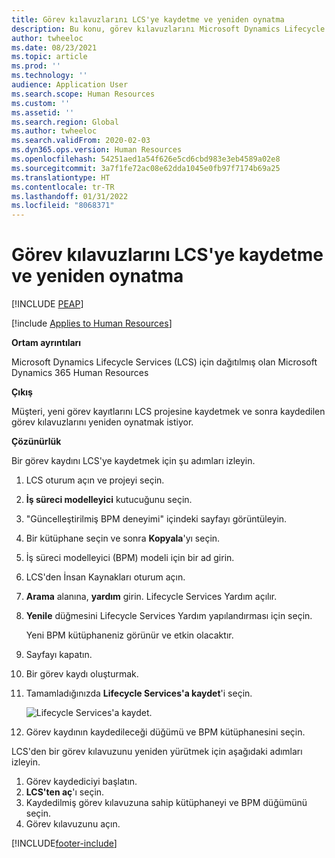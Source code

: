 ```yaml
---
title: Görev kılavuzlarını LCS'ye kaydetme ve yeniden oynatma
description: Bu konu, görev kılavuzlarını Microsoft Dynamics Lifecycle Services'ye (LCS) kaydetmeyi ve sonra bunları yeniden yürütmeyi açıklar.
author: twheeloc
ms.date: 08/23/2021
ms.topic: article
ms.prod: ''
ms.technology: ''
audience: Application User
ms.search.scope: Human Resources
ms.custom: ''
ms.assetid: ''
ms.search.region: Global
ms.author: twheeloc
ms.search.validFrom: 2020-02-03
ms.dyn365.ops.version: Human Resources
ms.openlocfilehash: 54251aed1a54f626e5cd6cbd983e3eb4589a02e8
ms.sourcegitcommit: 3a7f1fe72ac08e62dda1045e0fb97f7174b69a25
ms.translationtype: HT
ms.contentlocale: tr-TR
ms.lasthandoff: 01/31/2022
ms.locfileid: "8068371"
---
```

# <a name="save-task-guides-to-lcs-and-replay-them"></a>Görev kılavuzlarını LCS'ye kaydetme ve yeniden oynatma


[!INCLUDE [PEAP](../includes/peap-2.md)]

[!include [Applies to Human Resources](../includes/applies-to-hr.md)]

**Ortam ayrıntıları** 

Microsoft Dynamics Lifecycle Services (LCS) için dağıtılmış olan Microsoft Dynamics 365 Human Resources

**Çıkış**

Müşteri, yeni görev kayıtlarını LCS projesine kaydetmek ve sonra kaydedilen görev kılavuzlarını yeniden oynatmak istiyor.

**Çözünürlük**

Bir görev kaydını LCS'ye kaydetmek için şu adımları izleyin.

1. LCS oturum açın ve projeyi seçin.
2. **İş süreci modelleyici** kutucuğunu seçin.
3. "Güncelleştirilmiş BPM deneyimi" içindeki sayfayı görüntüleyin.
4. Bir kütüphane seçin ve sonra **Kopyala**'yı seçin.
5. İş süreci modelleyici (BPM) modeli için bir ad girin.
6. LCS'den İnsan Kaynakları oturum açın.
7. **Arama** alanına, **yardım** girin. Lifecycle Services Yardım açılır.
8. **Yenile** düğmesini Lifecycle Services Yardım yapılandırması için seçin.

    Yeni BPM kütüphaneniz görünür ve etkin olacaktır.

9. Sayfayı kapatın.
10. Bir görev kaydı oluşturmak.
11. Tamamladığınızda **Lifecycle Services'a kaydet**'i seçin.

    ![Lifecycle Services'a kaydet.](media/task-guides.png)

12. Görev kaydının kaydedileceği düğümü ve BPM kütüphanesini seçin.

LCS'den bir görev kılavuzunu yeniden yürütmek için aşağıdaki adımları izleyin.

1. Görev kaydediciyi başlatın.
2. **LCS'ten aç**'ı seçin.
3. Kaydedilmiş görev kılavuzuna sahip kütüphaneyi ve BPM düğümünü seçin.
4. Görev kılavuzunu açın.


[!INCLUDE[footer-include](../includes/footer-banner.md)]
